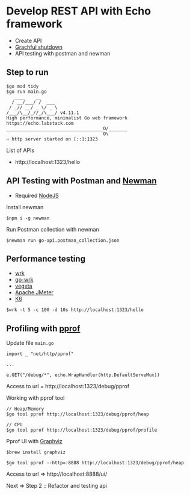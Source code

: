 # Develop REST API with Echo framework
* Create API
* [Grachful shutdown](https://echo.labstack.com/docs/cookbook/graceful-shutdown)
* API testing with postman and newman

## Step to run
```
$go mod tidy
$go run main.go
   ____    __
  / __/___/ /  ___
 / _// __/ _ \/ _ \
/___/\__/_//_/\___/ v4.11.1
High performance, minimalist Go web framework
https://echo.labstack.com
____________________________________O/_______
                                    O\
⇨ http server started on [::]:1323
```

List of APIs
* http://localhost:1323/hello

## API Testing with Postman and [Newman](https://www.npmjs.com/package/newman)
* Required [NodeJS](https://nodejs.org/en)

Install newman
```
$npm i -g newman
```

Run Postman collection with newman
```
$newman run go-api.postman_collection.json
```

## Performance testing
* [wrk](https://github.com/wg/wrk)
* [go-wrk](https://github.com/tsliwowicz/go-wrk)
* [vegeta](https://github.com/tsenart/vegeta)
* [Apache JMeter](https://jmeter.apache.org/)
* [K6](https://k6.io/)
```
$wrk -t 5 -c 100 -d 10s http://localhost:1323/hello
```

## Profiling with [pprof](https://pkg.go.dev/net/http/pprof)
Update file `main.go`

```
import _ "net/http/pprof"

...

e.GET("/debug/*", echo.WrapHandler(http.DefaultServeMux))
```

Access to url = http://localhost:1323/debug/pprof

Working with pprof tool
```
// Heap/Memory
$go tool pprof http://localhost:1323/debug/pprof/heap

// CPU
$go tool pprof http://localhost:1323/debug/pprof/profile
```

Pprof UI with [Graphviz](https://graphviz.org/)
```
$brew install graphviz

$go tool pprof --http=:8888 http://localhost:1323/debug/pprof/heap
```
Access to url => http://localhost:8888/ui/


Next => Step 2 :: Refactor and testing api